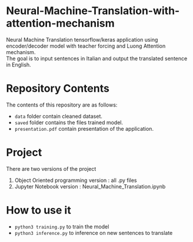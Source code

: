 # Neural-Machine-Translation-with-attention-mechanism
Neural Machine Translation tensorflow/keras application using encoder/decoder model with teacher forcing and Luong Attention mechanism.</br>
The goal is to input sentences in Italian and output the translated sentence in English.

# Repository Contents
The contents of this repository are as follows: 
* `data` folder contain cleaned dataset.
* `saved` folder contains the files trained model.
* `presentation.pdf` contain presentation of the application.

# Project 
There are two versions of the project
1. Object Oriented programming version : all .py files
2. Jupyter Notebook version : Neural_Machine_Translation.ipynb

# How to use it
* `python3 training.py` to train the model
* `python3 inference.py` to inference on new sentences to translate
